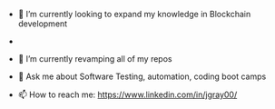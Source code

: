 

- 🔭 I’m currently looking to expand my knowledge in Blockchain development
- 
- 🌱 I’m currently revamping all of my repos

- 💬 Ask me about Software Testing, automation, coding boot camps

- 📫 How to reach me: https://www.linkedin.com/in/jgray00/

